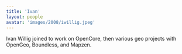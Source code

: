 ```yaml
---
title: 'Ivan'
layout: people
avatar: 'images/2008/iwillig.jpeg'
---
```


Ivan Willig joined to work on OpenCore, then various geo projects with OpenGeo, Boundless, and Mapzen. 
